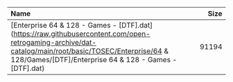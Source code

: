 |Name|Size|
|:---|---:|
|[Enterprise 64 & 128 - Games - [DTF].dat](https://raw.githubusercontent.com/open-retrogaming-archive/dat-catalog/main/root/basic/TOSEC/Enterprise/64 & 128/Games/[DTF]/Enterprise 64 & 128 - Games - [DTF].dat)|91194|
